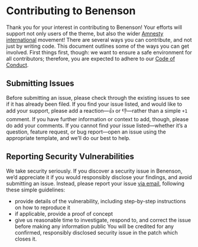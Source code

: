 # Contributing to Benenson
Thank you for your interest in contributing to Benenson! Your efforts will support not only users of the theme, but also the wider [Amnesty international](https://amnesty.eu) movement!
There are several ways you can contribute, and not just by writing code. This document outlines some of the ways you can get involved.
First things first, though: we want to ensure a safe environment for all contributors; therefore, you are expected to adhere to our [Code of Conduct](./CODE_OF_CONDUCT.md).

## Submitting Issues
Before submitting an issue, please check through the existing issues to see if it has already been filed. If you find your issue listed, and would like to add your support, please add a reaction—👍 or 👎—rather than a simple `+1` comment. If you have further information or context to add, though, please do add your comments.
If you cannot find your issue listed—whether it’s a question, feature request, or bug report—open an issue using the appropriate template, and we’ll do our best to help.

## Reporting Security Vulnerabilities
We take security seriously. If you discover a security issue in Benenson, we’d appreciate it if you would responsibly disclose your findings, and avoid submitting an issue.
Instead, please report your issue [via email](security@benenson.co), following these simple guidelines:
- provide details of the vulnerability, including step-by-step instructions on how to reproduce it
- if applicable, provide a proof of concept
- give us reasonable time to investigate, respond to, and correct the issue before making any information public
You will be credited for any confirmed, responsibly disclosed security issue in the patch which closes it.